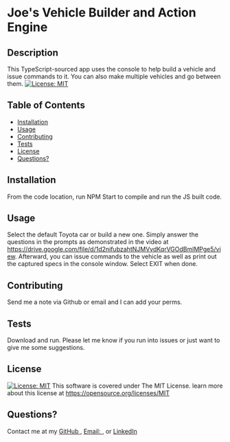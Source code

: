 
# Joe's Vehicle Builder and Action Engine

## Description
This TypeScript-sourced app uses the console to help build a vehicle and issue commands to it.  You can also make multiple vehicles and go between them. [![License: MIT](https://img.shields.io/badge/License-MIT-yellow.svg)](https://opensource.org/licenses/MIT)


## Table of Contents

- [Installation](#installation)
- [Usage](#usage)
- [Contributing](#contributing)
- [Tests](#tests)
- [License](#license)
- [Questions?](#questions)

## Installation
From the code location, run NPM Start to compile and run the JS built code.


## Usage
Select the default Toyota car or build a new one.  Simply answer the questions in the prompts as demonstrated in the video
at https://drive.google.com/file/d/1d2nifubzahtNJMVvdKqrVGOdBmlMPge5/view.  Afterward, you can issue commands to the vehicle as well as print out the captured specs in the console window.
Select EXIT when done.


## Contributing
Send me a note via Github or email and I can add your perms.

## Tests
Download and run. Please let me know if you run into issues or just want to give me some suggestions.

## License
[![License: MIT](https://img.shields.io/badge/License-MIT-yellow.svg)](https://opensource.org/licenses/MIT)
This software is covered under The MIT License.  learn more about this license at https://opensource.org/licenses/MIT

## Questions?
Contact me at my [GitHub ](https://github.com/minastyr)
, [Email: ](mailto:minastyr@gmail.com), or [LinkedIn](https://linkedin.com/in/joe-vargas-ba568a8)

